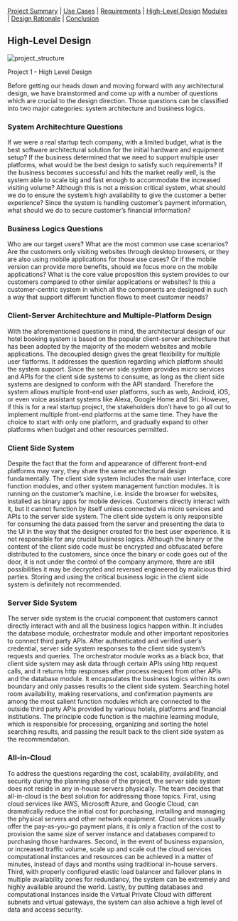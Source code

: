 [Project Summary](index.md) | [Use Cases](use_cases.md) | [Requirements](requirements.md) | [High-Level Design](high_level_design.md)
[Modules](modules.md) | [Design Rationale](design_rationale.md) | [Conclusion](conclusion.md)

## High-Level Design

![project_structure](https://user-images.githubusercontent.com/24898162/95663810-2dc1f400-0b10-11eb-8895-3442f89bb910.png)

Project 1 - High Level Design

Before getting our heads down and moving forward with any architectural design, we have brainstormed and come up with a number of questions which are crucial to the design direction. Those questions can be classified into two major categories: system architecture and business logics.

### System Architechture Questions

If we were a real startup tech company, with a limited budget, what is the best software architectural solution for the initial hardware and equipment setup? If the business determined that we need to support multiple user platforms, what would be the best design to satisfy such requirements? If the business becomes successful and hits the market really well, is the system able to scale big and fast enough to accommodate the increased visiting volume? Although this is not a mission critical system, what should we do to ensure the system’s high availability to give the customer a better experience? Since the system is handling customer’s payment information, what should we do to secure customer’s financial information?

### Business Logics Questions

Who are our target users? What are the most common use case scenarios? Are the customers only visiting websites through desktop browsers, or they are also using mobile applications for those use cases? Or if the mobile version can provide more benefits, should we focus more on the mobile applications? What is the core value proposition this system provides to our customers compared to other similar applications or websites? Is this a customer-centric system in which all the components are designed in such a way that support different function flows to meet customer needs?

### Client-Server Architechture and Multiple-Platform Design

With the aforementioned questions in mind, the architectural design of our hotel booking system is based on the popular client-server architecture that has been adopted by the majority of the modern websites and mobile applications. The decoupled design gives the great flexibility for multiple user flatforms. It addresses the question regarding which platform should the system support. Since the server side system provides micro services and APIs for the client side systems to consume, as long as the client side systems are designed to conform with the API standard. Therefore the system allows multiple front-end user platforms, such as web, Android, iOS, or even voice assistant systems like Alexa, Google Home and Siri. However, if this is for a real startup project, the stakeholders don’t have to go all out to implement multiple front-end platforms at the same time. They have the choice to start with only one platform, and gradually expand to other platforms when budget and other resources permitted.

### Client Side System

Despite the fact that the form and appearance of different front-end platforms may vary, they share the same architectural design fundamentally. The client side system includes the main user interface, core function modules, and other system management function modules. It is running on the customer’s machine, i.e. inside the browser for websites, installed as binary apps for mobile devices. Customers directly interact with it, but it cannot function by itself unless connected via micro services and APIs to the server side system. The client side system is only responsible for consuming the data passed from the server and presenting the data to the UI in the way that the designer created for the best user experience. It is not responsible for any crucial business logics. Although the binary or the content of the client side code must be encrypted and obfuscated before distributed to the customers, since once the binary or code goes out of the door, it is not under the control of the company anymore, there are still possibilities it may be decrypted and reversed engineered by malicious third parties. Storing and using the critical business logic in the client side system is definitely not recommended.  

### Server Side System

The server side system is the crucial component that customers cannot directly interact with and all the business logics happen within. It includes the database module, orchestrator module and other important repositories to connect third party APIs. After authenticated and verified user’s credential, server side system responses to the client side system’s requests and queries. The orchestrator module works as a black box, that client side system may ask data through certain APIs using http request calls, and it returns http responses after process request from other APIs and the database module. It encapsulates the business logics within its own boundary and only passes results to the client side system. Searching hotel room availability, making reservations, and confirmation payments are among the most salient function modules which are connected to the outside third party APIs provided by various hotels, platforms and financial institutions. The principle code function is the machine learning module, which is responsible for processing, organizing and sorting the hotel searching results, and passing the result back to the client side system as the recommendation.

### All-in-Cloud

To address the questions regarding the cost, scalability, availability, and security during the planning phase of the project, the server side system does not reside in any in-house servers physically. The team decides that all-in-cloud is the best solution for addressing those topics. First, using cloud services like AWS, Microsoft Azure, and Google Cloud, can dramatically reduce the initial cost for purchasing, installing and managing the physical servers and other network equipment. Cloud services usually offer the pay-as-you-go payment plans, it is only a fraction of the cost to provision the same size of server instance and databases compared to purchasing those hardwares. Second, in the event of business expansion, or increased traffic volume, scale up and scale out the cloud services computational instances and resources can be achieved in a matter of minutes, instead of days and months using traditional in-house servers. Third, with properly configured elastic load balancer and failover plans in multiple availability zones for redundancy, the system can be extremely and highly available around the world. Lastly, by putting databases and computational instances inside the Virtual Private Cloud with different subnets and virtual gateways, the system can also achieve a high level of data and access security.